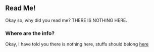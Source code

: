 ## Read Me!

Okay so, why did you read me? THERE IS NOTHING HERE.

### Where are the info?

Okay, I have told you there is nothing here, stuffs should belong [here](https://raymond-1227.github.io/)
